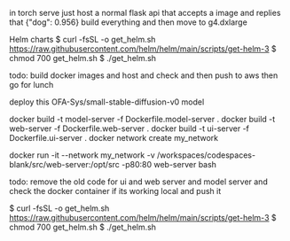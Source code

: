 in torch serve just host a normal flask api that accepts a image and replies that {"dog": 0.956}
build everything and then move to g4.dxlarge

Helm charts
$ curl -fsSL -o get_helm.sh https://raw.githubusercontent.com/helm/helm/main/scripts/get-helm-3
$ chmod 700 get_helm.sh
$ ./get_helm.sh

todo:
build docker images and host and check and then push to aws then go for lunch

deploy this OFA-Sys/small-stable-diffusion-v0 model


docker build -t model-server -f Dockerfile.model-server .
docker build -t web-server -f Dockerfile.web-server .
docker build -t ui-server -f Dockerfile.ui-server .
docker network create my_network

docker run -it --network my_network -v /workspaces/codespaces-blank/src/web-server:/opt/src -p80:80 web-server bash


todo:
remove the old code for ui and web server and model server and check the docker container if its working local and push it


$ curl -fsSL -o get_helm.sh https://raw.githubusercontent.com/helm/helm/main/scripts/get-helm-3
$ chmod 700 get_helm.sh
$ ./get_helm.sh